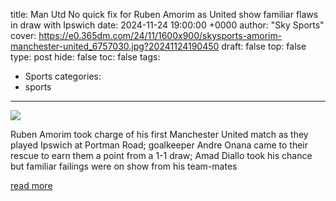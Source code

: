 title: Man Utd No quick fix for Ruben Amorim as United show familiar flaws in draw with Ipswich
date: 2024-11-24 19:00:00 +0000
author: "Sky Sports"
cover: https://e0.365dm.com/24/11/1600x900/skysports-amorim-manchester-united_6757030.jpg?20241124190450
draft: false
top: false
type: post
hide: false
toc: false
tags:
  - Sports
categories:
  - sports
---

![](https://e0.365dm.com/24/11/1600x900/skysports-amorim-manchester-united_6757030.jpg?20241124190450)

Ruben Amorim took charge of his first Manchester United match as they played Ipswich at Portman Road; goalkeeper Andre Onana came to their rescue to earn them a point from a 1-1 draw; Amad Diallo took his chance but familiar failings were on show from his team-mates

[read more](https://www.skysports.com/football/news/11667/13257669/man-utd-no-quick-fix-for-ruben-amorim-as-united-show-familiar-flaws-in-draw-with-ipswich)

